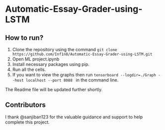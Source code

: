 # Automatic-Essay-Grader-using-LSTM
## How to run?

 1. Clone the repository using the command ``` git clone https://github.com/Inf1n8/Automatic-Essay-Grader-using-LSTM.git ```
 2. Open ML project.ipynb 
 3. Install necessary packages using pip.
 4. Run all the cells.
 5. If you want to view the graphs then run  ```tensorboard --logdir=./Graph --host localhost --port 8088 ``` in the command line.

The Readme file will be updated further shortly.

## Contributors
I thank @sanjiban123 for the valuable guidance and support to help complete this project.


